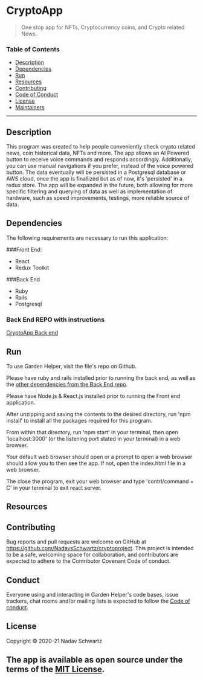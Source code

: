# CryptoApp
> One stop app for NFTs, Cryptocurrency coins, and Crypto related News.

### Table of Contents

- [Description](#description)
- [Dependencies](#dependencies)
- [Run](#Run)
- [Resources](#Resources)
- [Contributing](#Contributing)
- [Code of Conduct](#Conduct)
- [License](#license)
- [Maintainers](#Maintainer(s))

---

## Description
This program was created to help people conveniently check crypto related news, coin historical data, NFTs and more. The app allows an AI Powered button to receive voice commands and responds accordingly. Additionally, you can use manual navigations if you prefer, instead of the voice powered button.
The data eventually will be persisted in a Postgresql database or AWS cloud, once the app is finallized but as of now, it's 'persisted' in a redux store. 
The app will be expanded in the future, both allowing for more specific filtering and querying of data as well as implementation of hardware, such as speed improvements, testings, more reliable source of data.

## Dependencies
The following requirements are necessary to run this application:

###Front End:

- React
- Redux Toolkit

###Back End
- Ruby
- Rails
- Postgresql

### Back End REPO with instructions
[CryptoApp Back end](https://github.com/NadavsSchwartz/-crypto_backend)

## Run
To use Garden Helper, visit the file's repo on Github.

Please have ruby and rails installed prior to running the back end, as well as the [other dependencies from the Back End repo](https://github.com/NadavsSchwartz/-crypto_backend#dependencies).

Please have Node.js & React.js installed prior to running the Front end application.

After unzipping and saving the contents to the desired directory, run 'npm install' to install all the packages required for this program.

From within that directory, run 'npm start' in your terminal, then open 'localhost:3000' (or the listening port stated in your terminal) in a web browser.

Your default web browser should open or a prompt to open a web browser should allow you to then see the app. If not, open the index.html file in a web browser.

The close the program, exit your web browser and type 'contrl/command + C' in your terminal to exit react server.


## Resources

## Contributing
Bug reports and pull requests are welcome on GitHub at https://github.com/NadavsSchwartz/cryptoproject. This project is intended to be a safe, welcoming space for collaboration, and contributors are expected to adhere to the Contributor Covenant Code of conduct.

## Conduct
Everyone using and interacting in Garden Helper's code
bases, issue trackers, chat rooms and/or mailing lists is expected to follow the [Code of conduct](./CODE_OF_CONDUCT.md).

## License
Copyright © 2020-21 Nadav Schwartz

The app is available as open source under the terms of the [MIT License](https://opensource.org/licenses/MIT).
---

